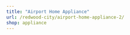```yaml
---
title: "Airport Home Appliance"
url: /redwood-city/airport-home-appliance-2/
shop: appliance
---
```

